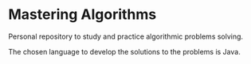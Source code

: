 # Mastering Algorithms

Personal repository to study and practice algorithmic problems solving.

The chosen language to develop the solutions to the problems is Java.

